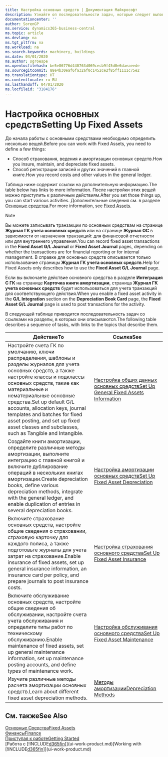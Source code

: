 ```yaml
---
title: Настройка основных средств | Документация Майкрософт
description: Узнайте оп последовательности задач, которые следует выполнить для настройки основных средств, например машин или оборудования.
documentationcenter: ''
author: SorenGP
ms.service: dynamics365-business-central
ms.topic: article
ms.devlang: na
ms.tgt_pltfrm: na
ms.workload: na
ms.search.keywords: machinery, buildings
ms.date: 04/01/2020
ms.author: sgroespe
ms.openlocfilehash: be5e86776d440763d069cecb9f45d0e6daeaeede
ms.sourcegitcommit: 88e4b30eaf6fa32af0c1452ce2f85ff1111c75e2
ms.translationtype: HT
ms.contentlocale: ru-RU
ms.lasthandoff: 04/01/2020
ms.locfileid: "3184176"
---
```

# <a name="setting-up-fixed-assets"></a><span data-ttu-id="640a2-103">Настройка основных средств</span><span class="sxs-lookup"><span data-stu-id="640a2-103">Setting Up Fixed Assets</span></span>
<span data-ttu-id="640a2-104">До начала работы с основными средствами необходимо определить несколько вещей.</span><span class="sxs-lookup"><span data-stu-id="640a2-104">Before you can work with Fixed Assets, you need to define a few things:</span></span>  

* <span data-ttu-id="640a2-105">Способ страхования, ведения и амортизации основных средств.</span><span class="sxs-lookup"><span data-stu-id="640a2-105">How you insure, maintain, and depreciate fixed assets.</span></span>  
* <span data-ttu-id="640a2-106">Способ регистрации записей и других значений в главной книге.</span><span class="sxs-lookup"><span data-stu-id="640a2-106">How you record costs and other values in the general ledger.</span></span>  

<span data-ttu-id="640a2-107">Таблица ниже содержит ссылки на дополнительную информацию.</span><span class="sxs-lookup"><span data-stu-id="640a2-107">The table below has links to more information.</span></span> <span data-ttu-id="640a2-108">После настройки этих вещей можно приступить к различным действиям.</span><span class="sxs-lookup"><span data-stu-id="640a2-108">After you set those things up, you can start various activities.</span></span> <span data-ttu-id="640a2-109">Дополнительные сведения см. в разделе [Основные средства](fa-manage.md).</span><span class="sxs-lookup"><span data-stu-id="640a2-109">For more information, see [Fixed Assets](fa-manage.md).</span></span>  

> [!NOTE]  
>   <span data-ttu-id="640a2-110">Вы можете записывать транзакции по основным средствам на странице **Журнал ГК учета основных средств** или на странице **Журнал ОС** в зависимости от назначения транзакций: для финансовой отчетности или для внутреннего управления.</span><span class="sxs-lookup"><span data-stu-id="640a2-110">You can record fixed asset transactions in the **Fixed Asset G/L Journal** or **Fixed Asset Journal** pages, depending on whether the transactions are for financial reporting or for internal management.</span></span> <span data-ttu-id="640a2-111">В справке для основных средств описывается только использование страницы **Журнал ГК учета основных средств**.</span><span class="sxs-lookup"><span data-stu-id="640a2-111">Help for Fixed Assets only describes how to use the **Fixed Asset G/L Journal** page.</span></span>  

<span data-ttu-id="640a2-112">Если вы включаете действие основного средства в разделе **Интеграция С ГК** на странице **Карточка книги амортизации**, страница **Журнал ГК учета основных средств** будет использоваться для учета транзакций для соответствующего действия.</span><span class="sxs-lookup"><span data-stu-id="640a2-112">When you enable a fixed asset activity in the **G/L Integration** section on the **Depreciation Book Card** page, the **Fixed Asset G/L Journal** page is used to post transactions for the activity.</span></span>

<span data-ttu-id="640a2-113">В следующей таблице приводится последовательность задач со ссылками на разделы, в которых они описываются.</span><span class="sxs-lookup"><span data-stu-id="640a2-113">The following table describes a sequence of tasks, with links to the topics that describe them.</span></span>  

| <span data-ttu-id="640a2-114">Действие</span><span class="sxs-lookup"><span data-stu-id="640a2-114">To</span></span> | <span data-ttu-id="640a2-115">Ссылка</span><span class="sxs-lookup"><span data-stu-id="640a2-115">See</span></span> |
| --- | --- |
| <span data-ttu-id="640a2-116">Настройте счета ГК по умолчанию, ключи распределения, шаблоны и разделы журналов для учета основных средств, а также настройте классы и подклассы основных средств, такие как материальные и нематериальные основные средства.</span><span class="sxs-lookup"><span data-stu-id="640a2-116">Set up default G/L accounts, allocation keys, journal templates and batches for fixed asset posting, and set up fixed asset classes and subclasses, such as Tangible and Intangible.</span></span> |[<span data-ttu-id="640a2-117">Настройка общих данных основных средств</span><span class="sxs-lookup"><span data-stu-id="640a2-117">Set Up General Fixed Assets Information</span></span>](fa-how-setup-general.md) |
| <span data-ttu-id="640a2-118">Создайте книги амортизации, определите различные методы амортизации, выполните интеграцию с главной книгой и включите дублирование операций в нескольких книгах амортизации.</span><span class="sxs-lookup"><span data-stu-id="640a2-118">Create depreciation books, define various depreciation methods, integrate with the general ledger, and enable duplication of entries in several depreciation books.</span></span> |[<span data-ttu-id="640a2-119">Настройка амортизации основных средств</span><span class="sxs-lookup"><span data-stu-id="640a2-119">Set Up Fixed Asset Depreciation</span></span>](fa-how-setup-depreciation.md) |
| <span data-ttu-id="640a2-120">Включите страхование основных средств, настройте общие сведения о страховании, страховую карточку для каждого полиса, а также подготовьте журналы для учета затрат на страхование.</span><span class="sxs-lookup"><span data-stu-id="640a2-120">Enable insurance of fixed assets, set up general insurance information, an insurance card per policy, and prepare journals to post insurance costs.</span></span> |[<span data-ttu-id="640a2-121">Настройка страхования основного средства</span><span class="sxs-lookup"><span data-stu-id="640a2-121">Set Up Fixed Asset Insurance</span></span>](fa-how-setup-insurance.md) |
| <span data-ttu-id="640a2-122">Включите обслуживание основных средств, настройте общие сведения об обслуживании, настройте счета учета обслуживания и определите типы работ по техническому обслуживанию.</span><span class="sxs-lookup"><span data-stu-id="640a2-122">Enable maintenance of fixed assets, set up general maintenance information, set up maintenance posting accounts, and define types of maintenance work.</span></span> |[<span data-ttu-id="640a2-123">Настройка обслуживания основного средства</span><span class="sxs-lookup"><span data-stu-id="640a2-123">Set Up Fixed Asset Maintenance</span></span>](fa-how-setup-maintenance.md) |
| <span data-ttu-id="640a2-124">Изучите различные методы расчета амортизации основных средств.</span><span class="sxs-lookup"><span data-stu-id="640a2-124">Learn about different fixed asset depreciation methods.</span></span> |[<span data-ttu-id="640a2-125">Методы амортизации</span><span class="sxs-lookup"><span data-stu-id="640a2-125">Depreciation Methods</span></span>](fa-depreciation-methods.md) |

## <a name="see-also"></a><span data-ttu-id="640a2-126">См. также</span><span class="sxs-lookup"><span data-stu-id="640a2-126">See Also</span></span>
[<span data-ttu-id="640a2-127">Основные Средства</span><span class="sxs-lookup"><span data-stu-id="640a2-127">Fixed Assets</span></span>](fa-manage.md)  
[<span data-ttu-id="640a2-128">Финансы</span><span class="sxs-lookup"><span data-stu-id="640a2-128">Finance</span></span>](finance.md)  
[<span data-ttu-id="640a2-129">Приступая к работе</span><span class="sxs-lookup"><span data-stu-id="640a2-129">Getting Started</span></span>](product-get-started.md)  
<span data-ttu-id="640a2-130">[Работа с [!INCLUDE[d365fin](includes/d365fin_md.md)]](ui-work-product.md)</span><span class="sxs-lookup"><span data-stu-id="640a2-130">[Working with [!INCLUDE[d365fin](includes/d365fin_md.md)]](ui-work-product.md)</span></span>
